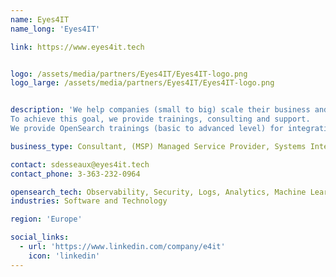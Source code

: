 ```yaml
---
name: Eyes4IT
name_long: 'Eyes4IT'

link: https://www.eyes4it.tech


logo: /assets/media/partners/Eyes4IT/Eyes4IT-logo.png
logo_large: /assets/media/partners/Eyes4IT/Eyes4IT-logo.png


description: 'We help companies (small to big) scale their business and innovate thanks to open source.
To achieve this goal, we provide trainings, consulting and support.
We provide OpenSearch trainings (basic to advanced level) for integration, monitoring and observability of the platform.'

business_type: Consultant, (MSP) Managed Service Provider, Systems Integrator, Platform Integrator, Professional Services, Training

contact: sdesseaux@eyes4it.tech
contact_phone: 3-363-232-0964

opensearch_tech: Observability, Security, Logs, Analytics, Machine Learning & AI
industries: Software and Technology

region: 'Europe'

social_links:
  - url: 'https://www.linkedin.com/company/e4it'
    icon: 'linkedin'
---
```


